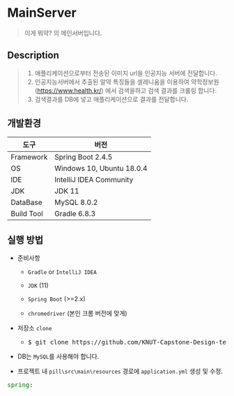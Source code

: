 # MainServer
> 이게 뭐약? 의 메인서버입니다.

## Description
> 1. 애플리케이션으로부터 전송된 이미지 url을 인공지능 서버에 전달합니다.
> 2. 인공지능서버에서 추출된 알약 특징들을 셀레니움을 이용하여 약학정보원(https://www.health.kr/) 에서 검색을하고 검색 결과를 크롤링 합니다.
> 3. 검색결과를 DB에 넣고 애플리케이션으로 결과를 전달합니다.

## 개발환경
|도구|버전|
|------|--------|
|Framework|Spring Boot 2.4.5|
|OS|Windows 10, Ubuntu 18.0.4|
|IDE|IntelliJ IDEA Community|
|JDK|JDK 11|
|DataBase|MySQL 8.0.2|
|Build Tool|Gradle 6.8.3|

## 실행 방법
* 준비사항
  * <code>Gradle</code> or <code>IntelliJ IDEA</code>
  
  * <code>JDK</code> (11)
  
  * <code>Spring Boot</code> (>=2.x)
  
  *  <code>chromedriver</code> (본인 크롬 버전에 맞게)
  
* 저장소 <code>clone</code>
  * <pre>$ git clone https://github.com/KNUT-Capstone-Design-team-1/SearchServer.git</pre>

* DB는 <code>MySQL</code>를 사용해야 합니다.
* 프로젝트 내 <code>pill\src\main\resources</code> 경로에 <code>application.yml</code> 생성 및 수정.
<pre><span style="color : green">spring</span>:
</pre>
